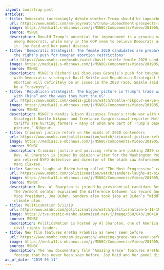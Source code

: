 ```yaml
---
layout: bootstrap-post
articles:
- title: Democrats increasingly debate whether Trump should be impeached
  url: https://www.msnbc.com/am-joy/watch/trump-impeachment-prospects-scrutinized-by-democrats-republicans-59459653598
  image: https://media14.s-nbcnews.com/j/MSNBC/Components/Video/201905/n_joy_trumpimpeach_190511_1920x1080.nbcnews-fp-1200-630.jpg
  source: MSNBC
  description: Donald Trump’s potential for impeachment is a growing matter of debate
    among Democrats, while many in the GOP seem to believe Democrats are gunning for
    it. Joy Reid and her panel discuss.
- title: 'Democratic Strategist: The female 2020 candidates are prepared to take on
    the right’s push for tougher abortion restrictions'
  url: https://www.msnbc.com/msnbc/watch/basil-smikle-female-2020-candidates-should-be-heard-on-the-issue-of-abortion-59458629671
  image: https://media11.s-nbcnews.com/j/MSNBC/Components/Video/201905/n_MSNBC_Abortion2020_190511_1920x1080.nbcnews-fp-1200-630.jpg
  source: MSNBC
  description: MSNBC’s Richard Lui discusses Georgia’s push for tougher abortion restrictions
    with Democratic strategist Basil Smikle and Republican Strategist Susan Del Percio.
    Abortion will definitely be an issue in the 2020 race, Smikle said, and it would
    be a “travesty”…
- title: 'Republican strategist: The bigger picture in Trump’s trade war is “dealing
    with China” and the ways they hurt the US'
  url: https://www.msnbc.com/kendis-gibson/watch/noelle-nikpour-we-ve-got-a-problem-with-china-59458629627
  image: https://media11.s-nbcnews.com/j/MSNBC/Components/Video/201905/n_gibson_ChinaTradeWar_190511_1920x1080.nbcnews-fp-1200-630.jpg
  source: MSNBC
  description: MSNBC’s Kendis Gibson discusses Trump’s trade war with China with Republican
    Strategist Noelle Nikpour and freelance Congressional reporter Molly Hooper. While
    tariffs are hurting farmers – many of whom are part of Trump’s base – the “bigger
    picture,” Nikpour…
- title: Criminal justice reform on the minds of 2020 contenders
  url: https://www.msnbc.com/politicsnation/watch/criminal-justice-reform-on-the-minds-of-2020-contenders-59457093552
  image: https://media13.s-nbcnews.com/j/MSNBC/Components/Video/201905/n_sharp_criminal_190511_1920x1080.nbcnews-fp-1200-630.jpg
  source: MSNBC
  description: Criminal justice and policing reform are pushing 2020 conversations.
    Rev. Al Sharpton is joined by opinion writer for the Washington Post, Radley Balko
    and retired NYPD detective and director of the black Law Enforcement Alliance,
    Marq Claxton.
- title: Sanders laughs at Biden being called “The Most Progressive” candidate
  url: https://www.msnbc.com/politicsnation/watch/sanders-laughs-at-biden-being-called-the-most-progressive-candidate-59456581947
  image: https://media11.s-nbcnews.com/j/MSNBC/Components/Video/201905/n_sharp_sanders_190511_1920x1080.nbcnews-fp-1200-630.jpg
  source: MSNBC
  description: Rev. Al Sharpton is joined by presidential candidate Bernie Sanders.
    The Vermont senator explained the difference between his record and the former
    Vice President, Joe Biden. Sanders also took jabs at Biden’s “middle of the road”
    climate plan.
- title: PoliticsNation 5/11/19
  url: http://www.msnbc.com/politicsnation/watch/politicsnation-5-11-19-episode
  image: https://tve-static-msnbc.akamaized.net/j/image/568/843/190418_3941816_PoliticsNation_5_11_19_800x450_1521013827654.video_1067x600.jpg
  source: MSNBC
  description: PoliticsNation is hosted by Al Sharpton, one of America's most renowned
    civil rights leader.
- title: New film features Aretha Franklin as never seen before
  url: https://www.msnbc.com/am-joy/watch/-amazing-grace-has-never-before-seen-footage-of-aretha-franklin-59454021597
  image: https://media11.s-nbcnews.com/j/MSNBC/Components/Video/201905/n_joy_arethafilm_190511_1920x1080.nbcnews-fp-1200-630.jpg
  source: MSNBC
  description: The new documentary film ‘Amazing Grace’ features Aretha Franklin in
    footage that has never been seen before. Joy Reid and her panel discuss.
as_of_date: '2019-05-11'
---
```


